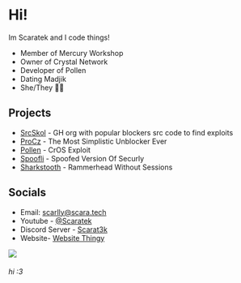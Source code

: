 # Hi!
Im Scaratek and I code things!
- Member of Mercury Workshop
- Owner of Crystal Network
- Developer of Pollen
- Dating Madjik
- She/They 🏳️‍⚧️

## Projects
- [SrcSkol](https://github.com/src-skol) - GH org with popular blockers src code to find exploits
- [ProCz](https://github.com/scaratek/procz) - The Most Simplistic Unblocker Ever
- [Pollen](https://github.com/mercuryworkshop/pollen) - CrOS Exploit
- [Spoofli](https://github.com/mercuryworkshop/spoofli) - Spoofed Version Of Securly
- [Sharkstooth](https://github.com/scaratek/sharkstooth) - Rammerhead Without Sessions

## Socials
- Email: [scarlly@scara.tech](mailto:scarlly@scara.tech)
- Youtube - [@Scaratek](https://www.youtuber.com/@scaratek)
- Discord Server - [Scarat3k](https://discord.gg/JawyTs5zsh)
- Website- [Website Thingy](https://scarat3k.me)

<a href="https://www.buymeacoffee.com/scarat3k"><img src="https://img.buymeacoffee.com/button-api/?text=Buy me a coffee&emoji=☕&slug=scarat3k&button_colour=f5bce0&font_colour=000000&font_family=Cookie&outline_colour=000000&coffee_colour=FFDD00" /></a>
###### hi :3

